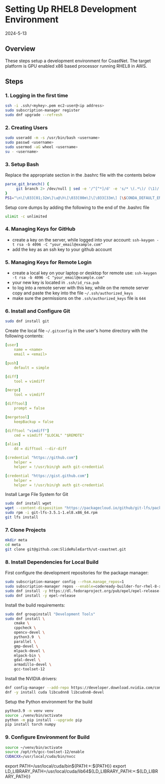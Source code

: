 # Setting Up RHEL8 Development Environment

2024-5-13

## Overview

These steps setup a development environment for CoastNet.  The target platform is GPU enabled x86 based processor running RHEL8 in AWS.

## Steps

### 1. Logging in the first time

```bash
ssh -i .ssh/<mykey>.pem ec2-user@<ip address>
sudo subscription-manager register
sudo dnf upgrade --refresh
```

### 2. Creating Users

```bash
sudo useradd -m -s /usr/bin/bash <username>
sudo passwd <username>
sudo usermod -aG wheel <username>
su - <username>
```

### 3. Setup Bash

Replace the appropriate section in the .bashrc file with the contents below
```bash
parse_git_branch() {
     git branch 2> /dev/null | sed -e '/^[^*]/d' -e 's/* \(.*\)/ (\1)/'
}
PS1="\n\[\033[01;32m\]\u@\h\[\033[00m\]\[\033[33m\] [\$CONDA_DEFAULT_ENV]\$(parse_git_branch):\[\033[01;34m\]\w\[\033[00m\]\n\$ "
```

Setup core dumps by adding the following to the end of the .bashrc file
```bash
ulimit -c unlimited
```

### 4. Managing Keys for GitHub

- create a key on the server, while logged into your account: `ssh-keygen -t rsa -b 4096 -C "your_email@example.com"`
- add the key as an ssh key to your github account

### 5. Managing Keys for Remote Login

- create a local key on your laptop or desktop for remote use: `ssh-keygen -t rsa -b 4096 -C "your_email@example.com"`
- your new key is located in `.ssh/id_rsa.pub`
- to log into a remote server with this key, while on the remote server copy and paste the key into the file `~/.ssh/authorized_keys`
- make sure the permissions on the `.ssh/authorized_keys` file is `644`

### 6. Install and Configure Git

```bash
sudo dnf install git
```

Create the local file `~/.gitconfig` in the user's home directory with the following contents:
```yml
[user]
	name = <name>
	email = <email>

[push]
    default = simple

[diff]
    tool = vimdiff

[merge]
    tool = vimdiff

[difftool]
    prompt = false

[mergetool]
    keepBackup = false

[difftool "vimdiff"]
    cmd = vimdiff "$LOCAL" "$REMOTE"

[alias]
    dd = difftool --dir-diff

[credential "https://github.com"]
	helper =
	helper = !/usr/bin/gh auth git-credential

[credential "https://gist.github.com"]
	helper =
	helper = !/usr/bin/gh auth git-credential
```

Install Large File System for Git
```bash
sudo dnf install wget
wget --content-disposition "https://packagecloud.io/github/git-lfs/packages/el/8/git-lfs-3.5.1-1.el8.x86_64.rpm/download.rpm?distro_version_id=205"
sudo rpm -i git-lfs-3.5.1-1.el8.x86_64.rpm
git lfs install
```

### 7. Clone Projects

```bash
mkdir meta
cd meta
git clone git@github.com:SlideRuleEarth/ut-coastnet.git
```

### 8. Install Dependencies for Local Build

First configure the development repositories for the package manager:
```bash
sudo subscription-manager config --rhsm.manage_repos=1
sudo subscription-manager repos --enable=codeready-builder-for-rhel-8-x86_64-rpms
sudo dnf install -y https://dl.fedoraproject.org/pub/epel/epel-release-latest-8.noarch.rpm
sudo dnf install -y epel-release
```

Install the build requirements:
```bash
sudo dnf groupinstall "Development Tools"
sudo dnf install \
    cmake \
    cppcheck \
    opencv-devel \
    python3.9  \
    parallel \
    gmp-devel \
    mlpack-devel \
    mlpack-bin \
    gdal-devel \
    armadillo-devel \
    gcc-toolset-12
```

Install the NVIDIA drivers:
```bash
dnf config-manager --add-repo https://developer.download.nvidia.com/compute/cuda/repos/rhel8/x86_64/cuda-rhel8.repo
dnf -y install cuda libcudnn8 libcudnn8-devel
```

Setup the Python environment for the build
```bash
python3.9 -m venv venv
source ./venv/bin/activate
python -m pip install --upgrade pip
pip install torch numpy
```

### 9. Configure Environment for Build

```bash
source ~/venv/bin/activate
source /opt/rh/gcc-toolset-12/enable
CUDACXX=/usr/local/cuda/bin/nvcc
```

export PATH=/usr/local/cuda/bin${PATH:+:${PATH}}
export LD_LIBRARY_PATH=/usr/local/cuda/lib64${LD_LIBRARY_PATH:+:${LD_LIBRARY_PATH}}